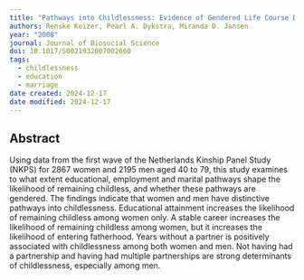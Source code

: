 ```yaml
---
title: "Pathways into Childlessness: Evidence of Gendered Life Course Dynamics"
authors: Renske Keizer, Pearl A. Dykstra, Miranda D. Jansen
year: "2008"
journal: Journal of Biosocial Science
doi: 10.1017/S0021932007002660
tags:
  - childlessness
  - education
  - marriage
date created: 2024-12-17
date modified: 2024-12-17
---
```


## Abstract

Using data from the first wave of the Netherlands Kinship Panel Study (NKPS) for 2867 women and 2195 men aged 40 to 79, this study examines to what extent educational, employment and marital pathways shape the likelihood of remaining childless, and whether these pathways are gendered. The findings indicate that women and men have distinctive pathways into childlessness. Educational attainment increases the likelihood of remaining childless among women only. A stable career increases the likelihood of remaining childless among women, but it increases the likelihood of entering fatherhood. Years without a partner is positively associated with childlessness among both women and men. Not having had a partnership and having had multiple partnerships are strong determinants of childlessness, especially among men.
